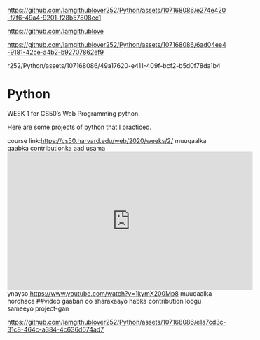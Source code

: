 

https://github.com/Iamgithublover252/Python/assets/107168086/e274e420-f7f6-49a4-9201-f28b57808ec1



https://github.com/Iamgithublove

https://github.com/Iamgithublover252/Python/assets/107168086/6ad04ee4-9181-42ce-a4b2-b92707862ef9

r252/Python/assets/107168086/49a17620-e411-409f-bcf2-b5d0f78da1b4

# Python

WEEK 1 for CS50’s Web Programming python.

Here are some projects of python that I practiced.

course link:https://cs50.harvard.edu/web/2020/weeks/2/
muuqaalka qaabka contributionka aad usama<iframe width="560" height="315" src="https://www.youtube.com/embed/rDzoP8Bcqis" title="YouTube video player" frameborder="0" allow="accelerometer; autoplay; clipboard-write; encrypted-media; gyroscope; picture-in-picture; web-share" allowfullscreen></iframe>ynayso https://www.youtube.com/watch?v=1kymX200Mp8
muuqaalka hordhaca 
##video gaaban oo sharaxaayo habka contribution loogu sameeyo project-gan


https://github.com/Iamgithublover252/Python/assets/107168086/e1a7cd3c-31c8-464c-a384-4c636d674ad7


